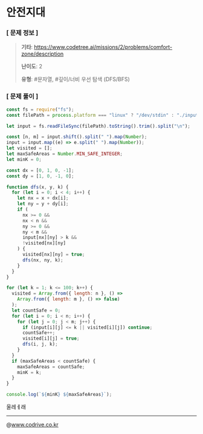 # 안전지대

### [ 문제 정보 ]
> **기타**: https://www.codetree.ai/missions/2/problems/comfort-zone/description
> 
> **난이도**: 2
>
> **유형**: #문자열, #깊이/너비 우선 탐색 (DFS/BFS)


### [ 문제 풀이 ]
```JavaScript
const fs = require("fs");
const filePath = process.platform === "linux" ? "/dev/stdin" : "./input.txt";

let input = fs.readFileSync(filePath).toString().trim().split("\n");

const [n, m] = input.shift().split(" ").map(Number);
input = input.map((e) => e.split(" ").map(Number));
let visited = [];
let maxSafeAreas = Number.MIN_SAFE_INTEGER;
let minK = 0;

const dx = [0, 1, 0, -1];
const dy = [1, 0, -1, 0];

function dfs(x, y, k) {
  for (let i = 0; i < 4; i++) {
    let nx = x + dx[i];
    let ny = y + dy[i];
    if (
      nx >= 0 &&
      nx < n &&
      ny >= 0 &&
      ny < m &&
      input[nx][ny] > k &&
      !visited[nx][ny]
    ) {
      visited[nx][ny] = true;
      dfs(nx, ny, k);
    }
  }
}

for (let k = 1; k <= 100; k++) {
  visited = Array.from({ length: n }, () =>
    Array.from({ length: m }, () => false)
  );
  let countSafe = 0;
  for (let i = 0; i < n; i++) {
    for (let j = 0; j < m; j++) {
      if (input[i][j] <= k || visited[i][j]) continue;
      countSafe++;
      visited[i][j] = true;
      dfs(i, j, k);
    }
  }
  if (maxSafeAreas < countSafe) {
    maxSafeAreas = countSafe;
    minK = k;
  }
}

console.log(`${minK} ${maxSafeAreas}`);
```
울레ㅔ래


---
@www.codrive.co.kr